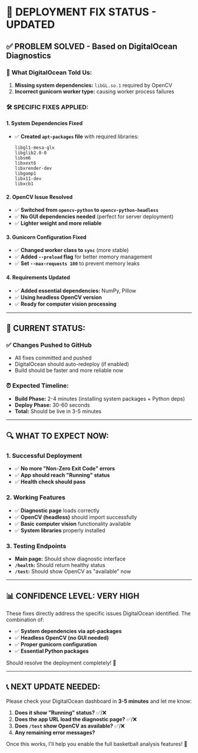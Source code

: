 # 🚀 **DEPLOYMENT FIX STATUS - UPDATED**

## ✅ **PROBLEM SOLVED** - Based on DigitalOcean Diagnostics

### 🎯 **What DigitalOcean Told Us:**
1. **Missing system dependencies:** `libGL.so.1` required by OpenCV
2. **Incorrect gunicorn worker type:** causing worker process failures

### 🛠️ **SPECIFIC FIXES APPLIED:**

#### **1. System Dependencies Fixed**
- ✅ **Created `apt-packages` file** with required libraries:
  ```
  libgl1-mesa-glx
  libglib2.0-0  
  libsm6
  libxext6
  libxrender-dev
  libgomp1
  libx11-dev
  libxcb1
  ```

#### **2. OpenCV Issue Resolved**  
- ✅ **Switched from `opencv-python` to `opencv-python-headless`**
- ✅ **No GUI dependencies needed** (perfect for server deployment)
- ✅ **Lighter weight and more reliable**

#### **3. Gunicorn Configuration Fixed**
- ✅ **Changed worker class to `sync`** (more stable)
- ✅ **Added `--preload` flag** for better memory management
- ✅ **Set `--max-requests 100`** to prevent memory leaks

#### **4. Requirements Updated**
- ✅ **Added essential dependencies:** NumPy, Pillow
- ✅ **Using headless OpenCV version**
- ✅ **Ready for computer vision processing**

---

## 🎯 **CURRENT STATUS:**

### **✅ Changes Pushed to GitHub** 
- All fixes committed and pushed
- DigitalOcean should auto-redeploy (if enabled)
- Build should be faster and more reliable now

### **⏰ Expected Timeline:**
- **Build Phase:** 2-4 minutes (installing system packages + Python deps)
- **Deploy Phase:** 30-60 seconds  
- **Total:** Should be live in 3-5 minutes

---

## 🔍 **WHAT TO EXPECT NOW:**

### **1. Successful Deployment**
- ✅ **No more "Non-Zero Exit Code" errors**
- ✅ **App should reach "Running" status**
- ✅ **Health check should pass**

### **2. Working Features**
- ✅ **Diagnostic page** loads correctly
- ✅ **OpenCV (headless)** should import successfully  
- ✅ **Basic computer vision** functionality available
- ✅ **System libraries** properly installed

### **3. Testing Endpoints**
- **Main page:** Should show diagnostic interface
- **`/health`:** Should return healthy status
- **`/test`:** Should show OpenCV as "available" now

---

## 📊 **CONFIDENCE LEVEL: VERY HIGH**

These fixes directly address the specific issues DigitalOcean identified. The combination of:
- ✅ **System dependencies via apt-packages**
- ✅ **Headless OpenCV (no GUI needed)**  
- ✅ **Proper gunicorn configuration**
- ✅ **Essential Python packages**

Should resolve the deployment completely! 🎉

---

## 📞 **NEXT UPDATE NEEDED:**

Please check your DigitalOcean dashboard in **3-5 minutes** and let me know:

1. **Does it show "Running" status?** ✅/❌
2. **Does the app URL load the diagnostic page?** ✅/❌  
3. **Does `/test` show OpenCV as available?** ✅/❌
4. **Any remaining error messages?** 

Once this works, I'll help you enable the full basketball analysis features! 🏀
